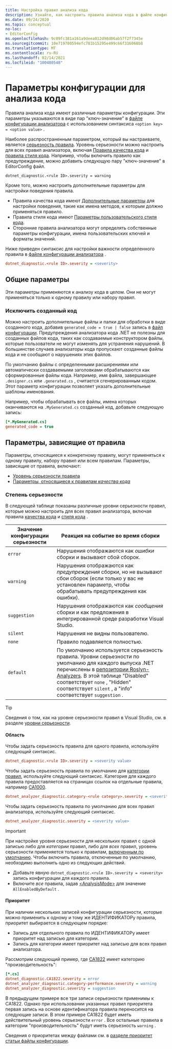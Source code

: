 ```yaml
---
title: Настройка правил анализа кода
description: Узнайте, как настроить правила анализа кода в файле конфигурации анализатора.
ms.date: 09/24/2020
ms.topic: conceptual
no-loc:
- EditorConfig
ms.openlocfilehash: 9c09fc381a161a9deea012d98d06ab57f2f7345e
ms.sourcegitcommit: 10e719780594efc781b15295e499c66f316068b8
ms.translationtype: MT
ms.contentlocale: ru-RU
ms.lasthandoff: 02/14/2021
ms.locfileid: "100480548"
---
```

# <a name="configuration-options-for-code-analysis"></a>Параметры конфигурации для анализа кода

Правила анализа кода имеют различные параметры конфигурации. Эти параметры указываются в виде пар "ключ-значение" в [файле конфигурации анализатора](configuration-files.md) с использованием синтаксиса `<option key> = <option value>` .

Наиболее распространенным параметром, который вы настраиваете, является [серьезность правила](#severity-level). Уровень серьезности можно настроить для всех правил анализатора, включая [Правила качества кода](quality-rules/index.md) и [правила стиля кода](style-rules/index.md). Например, чтобы включить правило как предупреждение, можно добавить следующую пару "ключ-значение" в EditorConfig файл.

`dotnet_diagnostic.<rule ID>.severity = warning`

Кроме того, можно настроить дополнительные параметры для настройки поведения правила.

- Правила качества кода имеют [Дополнительные параметры](code-quality-rule-options.md) для настройки поведения, такие как имена методов, к которым должно применяться правило.
- Правила стиля кода имеют [Параметры пользовательского стиля кода](code-style-rule-options.md).
- Сторонние правила анализатора могут определять собственные параметры конфигурации, имена пользовательских ключей и форматы значений.

Ниже приведен синтаксис для настройки важности определенного правила в [файле конфигурации анализатора](configuration-files.md) .

```ini
dotnet_diagnostic.<rule ID>.severity = <severity>
```

## <a name="general-options"></a>Общие параметры

Эти параметры применяются к анализу кода в целом. Они не могут применяться только к одному правилу или набору правил.

### <a name="exclude-generated-code"></a>Исключить созданный код

Можно настроить дополнительные файлы и папки для обработки в виде созданного кода, добавив `generated_code = true | false` запись в [файл конфигурации](configuration-files.md). Предупреждения анализатора кода .NET не полезны для созданных файлов кода, таких как создаваемые конструктором файлы, которые пользователи не могут изменять для устранения нарушений. В большинстве случаев анализаторы кода пропускают созданные файлы кода и не сообщают о нарушениях этих файлов.

По умолчанию файлы с определенными расширениями или автоматически создаваемыми заголовками обрабатываются как сформированные файлы кода. Например, имя файла, завершающее `.designer.cs` или `.generated.cs` , считается сгенерированным кодом. Этот параметр конфигурации позволяет указать дополнительные шаблоны именования.

Например, чтобы обрабатывать все файлы, имена которых оканчиваются на `.MyGenerated.cs` созданный код, добавьте следующую запись:

```ini
[*.MyGenerated.cs]
generated_code = true
```

## <a name="rule-specific-options"></a>Параметры, зависящие от правила

Параметры, относящиеся к конкретному правилу, могут применяться к одному правилу, набору правил или всем правилам. Параметры, зависящие от правила, включают:

- [Уровень серьезности правила](#severity-level)
- [Параметры, относящиеся к правилам *качества кода*](code-quality-rule-options.md)

### <a name="severity-level"></a>Степень серьезности

В следующей таблице показаны различные уровни серьезности правил, которые можно настроить для всех правил анализатора, включая правила [качества кода](quality-rules/index.md) и [стиля кода](style-rules/index.md) .

| Значение конфигурации серьезности | Реакция на событие во время сборки |
|-|-|
| `error` | Нарушения отображаются как *ошибки* сборки и вызывают сбой сборок.|
| `warning` | Нарушения отображаются как *предупреждения* сборки, но не вызывают сбои сборок (если только у вас не установлен параметр, чтобы обрабатывать предупреждения как ошибки). |
| `suggestion` | Нарушения отображаются как *сообщения* сборки и как предложения в интегрированной среде разработки Visual Studio. |
| `silent` | Нарушения не видны пользователю. |
| `none` | Правило подавляется полностью. |
| `default` | По умолчанию используется серьезность правила. Уровни серьезности по умолчанию для каждого выпуска .NET перечислены в [репозитории Roslyn-Analyzers](https://github.com/dotnet/roslyn-analyzers/blob/master/src/NetAnalyzers/Core/AnalyzerReleases.Shipped.md). В этой таблице "Disabled" соответствует `none` , "Hidden" соответствует `silent` , а "info" соответствует `suggestion` . |

> [!TIP]
> Сведения о том, как на уровне серьезности правил в Visual Studio, см. в разделе [уровни серьезности](/visualstudio/ide/editorconfig-language-conventions#severity-levels).

#### <a name="scope"></a>Область

Чтобы задать серьезность правила для одного правила, используйте следующий синтаксис.

```ini
dotnet_diagnostic.<rule ID>.severity = <severity value>
```

Чтобы задать серьезность правила по умолчанию для [категории правил](categories.md), используйте следующий синтаксис. Категория для каждого правила предоставляется на страницах ссылок на отдельные правила, например [CA1000](quality-rules/ca1000.md).

```ini
dotnet_analyzer_diagnostic.category-<rule category>.severity = <severity value>
```

Чтобы задать серьезность правила по умолчанию для всех правил анализатора, используйте следующий синтаксис.

```ini
dotnet_analyzer_diagnostic.severity = <severity value>
```

> [!IMPORTANT]
> При настройке уровня серьезности для нескольких правил с одной записью либо для *категории* правил, либо для *всех* правил, уровень серьезности применяется только к правилам, [включенным по умолчанию](https://github.com/dotnet/roslyn-analyzers/blob/master/src/NetAnalyzers/Core/AnalyzerReleases.Shipped.md). Чтобы включить правила, отключенные по умолчанию, необходимо выполнить одно из следующих действий.
>
> - Добавьте явную `dotnet_diagnostic.<rule ID>.severity = <severity>` запись конфигурации для каждого правила.
> - Включите *все* правила, задав [\<AnalysisMode>](../../core/project-sdk/msbuild-props.md#analysismode) для значение `AllEnabledByDefault` .

#### <a name="precedence"></a>Приоритет

При наличии нескольких записей конфигурации серьезности, которые можно применить к одному и тому же ИДЕНТИФИКАТОРу правила, приоритет выбирается в следующем порядке:

- Запись для отдельного правила по ИДЕНТИФИКАТОРу имеет приоритет над записью для категории.
- Запись для категории имеет приоритет над записью для всех правил анализатора.

Рассмотрим следующий пример, где [CA1822](/visualstudio/code-quality/ca1822) имеет категорию "производительность":

```ini
[*.cs]
dotnet_diagnostic.CA1822.severity = error
dotnet_analyzer_diagnostic.category-performance.severity = warning
dotnet_analyzer_diagnostic.severity = suggestion
```

В предыдущем примере все три записи серьезности применимы к CA1822. Однако при использовании указанных правил приоритета первая запись на основе идентификатора правила переносится на следующие записи. В этом примере CA1822 будет иметь действительный уровень серьезности `error` . Все остальные правила в категории "производительность" будут иметь серьезность `warning` .

Сведения о приоритетах между файлами см. в [разделе приоритет статьи файлы конфигурации](configuration-files.md#precedence).
